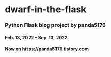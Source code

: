 # dwarf-in-the-flask

### Python Flask blog project by panda5176

#### Feb. 13, 2022 – Sep. 13, 2022

#### Now on https://panda5176.tistory.com

